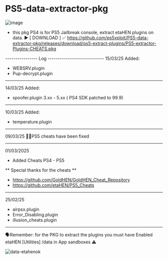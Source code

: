 # PS5-data-extractor-pkg  
 
![image](https://github.com/user-attachments/assets/f5c93fd1-d53c-406f-9a58-94975f3acc11)

- this pkg PS4 is for PS5 Jailbreak console, extract etaHEN plugins on data.
▶️​ [ DOWNLOAD ] ✅​ https://github.com/ps5xploit/PS5-data-extractor-pkg/releases/download/ps5-extract-plugins/PS5-extractor-Plugins-CHEATS.pkg

---------------- Log ----------------------------
15/03/25  Added:
- WEBSRV.plugin  
- Pup-decrypt.plugin
-----------------------------------------------
14/03/25  Added:
- spoofer.plugin  3.xx - 5.xx ( PS4 SDK patched to 99.9)
-----------------------------------------------

10/03/25  Added:
- temperature.plugin 
-----------------------------------------------

09/03/25 🏴‍☠️PS5 cheats have been fixed

-----------------------------------------------
01/03/2025
- Added Cheats PS4 - PS5


** Special thanks for the cheats **

- https://github.com/GoldHEN/GoldHEN_Cheat_Repository
- https://github.com/etaHEN/PS5_Cheats
-----------------------------------------------

25/02/25 

 - airpsx.plugin  
 - Error_Disabling.plugin
 - illusion_cheats.plugin


-----------------------------------------------

🗣Remember: for the PKG to extract the plugins you must have Enabled etaHEN [Utilities]  /data in App sandboxes ⚠️

![data-etahenok](https://github.com/user-attachments/assets/0e8e5ce3-fec4-4e26-9cfb-4cd6a9e2a02a)
